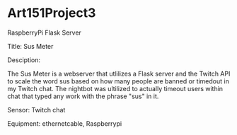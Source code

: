 # Art151Project3
RaspberryPi Flask Server

Title: Sus Meter

Desciption:

The Sus Meter is a webserver that utlilizes a Flask server and the Twitch API 
to scale the word sus based on how many people are banned or timedout in my Twitch chat.
The nightbot was ultilized to actually timeout users within chat that typed any work with 
the phrase "sus" in it.

Sensor: Twitch chat

Equipment: ethernetcable, Raspberrypi
